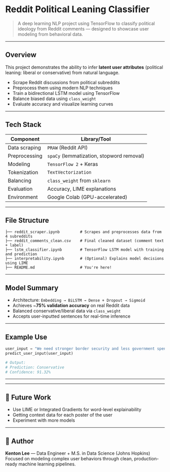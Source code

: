 
# Reddit Political Leaning Classifier

> A deep learning NLP project using TensorFlow to classify political ideology from Reddit comments — designed to showcase user modeling from behavioral data.

---

## Overview

This project demonstrates the ability to infer **latent user attributes** (political leaning: liberal or conservative) from natural language. 

- Scrape Reddit discussions from political subreddits
- Preprocess them using modern NLP techniques
- Train a bidirectional LSTM model using TensorFlow
- Balance biased data using `class_weight`
- Evaluate accuracy and visualize learning curves

---

## Tech Stack

| Component         | Library/Tool        |
|------------------|---------------------|
| Data scraping     | `PRAW` (Reddit API) |
| Preprocessing     | `spaCy` (lemmatization, stopword removal) |
| Modeling          | `TensorFlow 2` + Keras |
| Tokenization      | `TextVectorization` |
| Balancing         | `class_weight` from `sklearn` |
| Evaluation        | Accuracy, LIME explanations |
| Environment       | Google Colab (GPU-accelerated) |

---

## File Structure

```
├── reddit_scraper.ipynb         # Scrapes and preprocesses data from 4 subreddits
├── reddit_comments_clean.csv    # Final cleaned dataset (comment text + label)
├── lstm_classifier.ipynb        # TensorFlow LSTM model with training and prediction
├── interpretability.ipynb       # (Optional) Explains model decisions using LIME
├── README.md                    # You're here!
```

---

## Model Summary

- Architecture: `Embedding → BiLSTM → Dense + Dropout → Sigmoid`
- Achieves ~**75% validation accuracy** on real Reddit data
- Balanced conservative/liberal data via `class_weight`
- Accepts user-inputted sentences for real-time inference

---

## Example Use

```python
user_input = "We need stronger border security and less government spending."
predict_user_input(user_input)

# Output:
# Prediction: Conservative
# Confidence: 91.32%
```

---


---

## 📌 Future Work

- Use LIME or Integrated Gradients for word-level explainability
- Getting context data for each poster of the user
- Experiment with more models

---

## 🧠 Author

**Kenton Lee** — Data Engineer + M.S. in Data Science (Johns Hopkins)  
Focused on modeling complex user behaviors through clean, production-ready machine learning pipelines.
